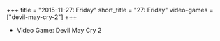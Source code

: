+++
title = "2015-11-27: Friday"
short_title = "27: Friday"
video-games = ["devil-may-cry-2"]
+++


* Video Game: Devil May Cry 2